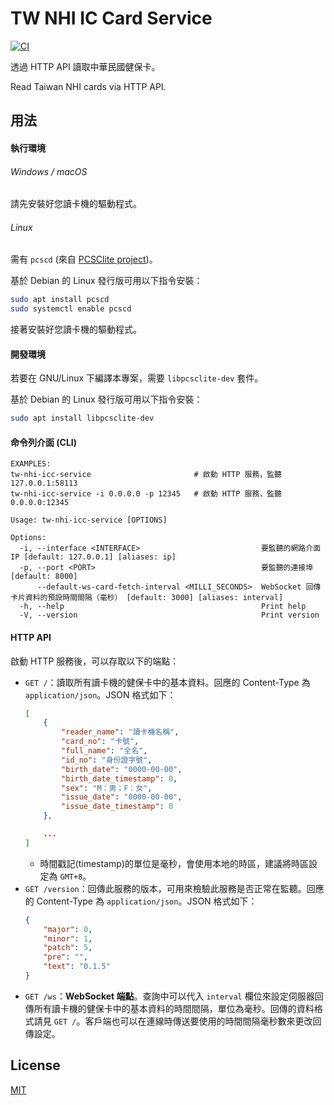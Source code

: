 TW NHI IC Card Service
===============

[![CI](https://github.com/magiclen/tw-nhi-icc-service/actions/workflows/ci.yml/badge.svg)](https://github.com/magiclen/tw-nhi-icc-service/actions/workflows/ci.yml)

透過 HTTP API 讀取中華民國健保卡。

Read Taiwan NHI cards via HTTP API.

## 用法

#### 執行環境

###### Windows / macOS

請先安裝好您讀卡機的驅動程式。

###### Linux

需有 `pcscd` (來自 [PCSClite project](https://pcsclite.apdu.fr/))。

基於 Debian 的 Linux 發行版可用以下指令安裝：

```bash
sudo apt install pcscd
sudo systemctl enable pcscd
```

接著安裝好您讀卡機的驅動程式。

#### 開發環境

若要在 GNU/Linux 下編譯本專案，需要 `libpcsclite-dev` 套件。

基於 Debian 的 Linux 發行版可用以下指令安裝：

```bash
sudo apt install libpcsclite-dev
```

#### 命令列介面 (CLI)

```text
EXAMPLES:
tw-nhi-icc-service                       # 啟動 HTTP 服務，監聽 127.0.0.1:58113
tw-nhi-icc-service -i 0.0.0.0 -p 12345   # 啟動 HTTP 服務，監聽 0.0.0.0:12345

Usage: tw-nhi-icc-service [OPTIONS]

Options:
  -i, --interface <INTERFACE>                           要監聽的網路介面 IP [default: 127.0.0.1] [aliases: ip]
  -p, --port <PORT>                                     要監聽的連接埠 [default: 8000]
      --default-ws-card-fetch-interval <MILLI_SECONDS>  WebSocket 回傳卡片資料的預設時間間隔（毫秒） [default: 3000] [aliases: interval]
  -h, --help                                            Print help
  -V, --version                                         Print version
```

#### HTTP API

啟動 HTTP 服務後，可以存取以下的端點：

* `GET /`：讀取所有讀卡機的健保卡中的基本資料。回應的 Content-Type 為 `application/json`。JSON 格式如下：
    ```json
    [
        {
            "reader_name": "讀卡機名稱",
            "card_no": "卡號",
            "full_name": "全名",
            "id_no": "身份證字號",
            "birth_date": "0000-00-00",
            "birth_date_timestamp": 0,
            "sex": "M：男；F：女",
            "issue_date": "0000-00-00",
            "issue_date_timestamp": 0
        },
  
        ...
    ]
    ```
    * 時間戳記(timestamp)的單位是毫秒，會使用本地的時區，建議將時區設定為 `GMT+8`。
* `GET /version`：回傳此服務的版本，可用來檢驗此服務是否正常在監聽。回應的 Content-Type 為 `application/json`。JSON 格式如下：
    ```json
    {
        "major": 0,
        "minor": 1,
        "patch": 5,
        "pre": "",
        "text": "0.1.5"
    }
    ```
* `GET /ws`：**WebSocket 端點**。查詢中可以代入 `interval` 欄位來設定伺服器回傳所有讀卡機的健保卡中的基本資料的時間間隔，單位為毫秒。回傳的資料格式請見 `GET /`。客戶端也可以在連線時傳送要使用的時間間隔毫秒數來更改回傳設定。

## License

[MIT](LICENSE)
